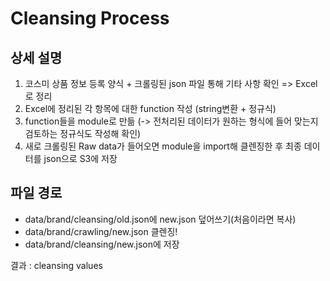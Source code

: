 # Cleansing Process
## 상세 설명
1. 코스미 상품 정보 등록 양식 + 크롤링된 json 파일 통해 기타 사항 확인 => Excel로 정리
2. Excel에 정리된 각 항목에 대한 function 작성 (string변환 + 정규식)
3. function들을 module로 만듦 
  (-> 전처리된 데이터가 원하는 형식에 들어 맞는지 검토하는 정규식도 작성해 확인)
4. 새로 크롤링된 Raw data가 들어오면 module을 import해 클렌징한 후 최종 데이터를 json으로 S3에 저장 

## 파일 경로
- data/brand/cleansing/old.json에 new.json 덮어쓰기(처음이라면 복사)
- data/brand/crawling/new.json 클렌징!
- data/brand/cleansing/new.json에 저장

결과 : cleansing values

